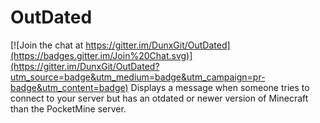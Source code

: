 # OutDated

[![Join the chat at https://gitter.im/DunxGit/OutDated](https://badges.gitter.im/Join%20Chat.svg)](https://gitter.im/DunxGit/OutDated?utm_source=badge&utm_medium=badge&utm_campaign=pr-badge&utm_content=badge)
Displays a message when someone tries to connect to your server but has an otdated or newer version of Minecraft than the PocketMine server.
